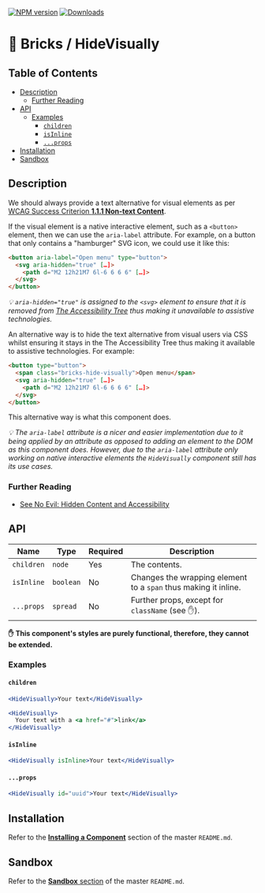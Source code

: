 [![NPM
version](https://img.shields.io/npm/v/@bricks/hide-visually.svg?longCache=true&style=popout-square)](https://www.npmjs.com/package/@bricks/hide-visually) [![Downloads](https://img.shields.io/npm/dw/bricks.svg?longCache=true&style=popout-square)](https://www.npmjs.com/package/@bricks/hide-visually)

# 🧱 Bricks / HideVisually <!-- omit in toc -->

## Table of Contents <!-- omit in toc -->

- [Description](#description)
  - [Further Reading](#further-reading)
- [API](#api)
  - [Examples](#examples)
    - [`children`](#children)
    - [`isInline`](#isinline)
    - [`...props`](#props)
- [Installation](#installation)
- [Sandbox](#sandbox)

## Description

We should always provide a text alternative for visual elements as per [WCAG Success Criterion **1.1.1 Non-text Content**](https://www.w3.org/WAI/WCAG21/Understanding/non-text-content.html).

If the visual element is a native interactive element, such as a `<button>` element, then we can use the `aria-label` attribute. For example, on a button that only contains a "hamburger" SVG icon, we could use it like this:

```html
<button aria-label="Open menu" type="button">
  <svg aria-hidden="true" […]>
    <path d="M2 12h21M7 6l-6 6 6 6" […]>
  </svg>
</button>
```

_💡 `aria-hidden="true"` is assigned to the `<svg>` element to ensure that it is removed from [The Accessibility Tree](https://developers.google.com/web/fundamentals/accessibility/semantics-builtin/the-accessibility-tree) thus making it unavailable to assistive technologies._

An alternative way is to hide the text alternative from visual users via CSS whilst ensuring it stays in the The Accessibility Tree thus making it available to assistive technologies. For example:

```html
<button type="button">
  <span class="bricks-hide-visually">Open menu</span>
  <svg aria-hidden="true" […]>
    <path d="M2 12h21M7 6l-6 6 6 6" […]>
  </svg>
</button>
```

This alternative way is what this component does.

_💡 The `aria-label` attribute is a nicer and easier implementation due to it being applied by an attribute as opposed to adding an element to the DOM as this component does. However, due to the `aria-label` attribute only working on native interactive elements the `HideVisually` component still has its use cases._

### Further Reading

- [See No Evil: Hidden Content and Accessibility](https://cloudfour.com/thinks/see-no-evil-hidden-content-and-accessibility/)

## API

| Name       | Type      | Required | Description                                                     |
| ---------- | --------- | -------- | --------------------------------------------------------------- |
| `children` | `node`    | Yes      | The contents.                                                   |
| `isInline` | `boolean` | No       | Changes the wrapping element to a `span` thus making it inline. |
| `...props` | `spread`  | No       | Further props, except for `className` (see ✋).                 |

**✋ This component's styles are purely functional, therefore, they cannot be extended.**

### Examples

#### `children`

```jsx
<HideVisually>Your text</HideVisually>
```

```jsx
<HideVisually>
  Your text with a <a href="#">link</a>
</HideVisually>
```

#### `isInline`

```jsx
<HideVisually isInline>Your text</HideVisually>
```

#### `...props`

```jsx
<HideVisually id="uuid">Your text</HideVisually>
```

## Installation

Refer to the [**Installing a Component**](../../README.md#installing-a-component) section of the master `README.md`.

## Sandbox

Refer to the [**Sandbox** section](../../README.md#sandbox) of the master `README.md`.
